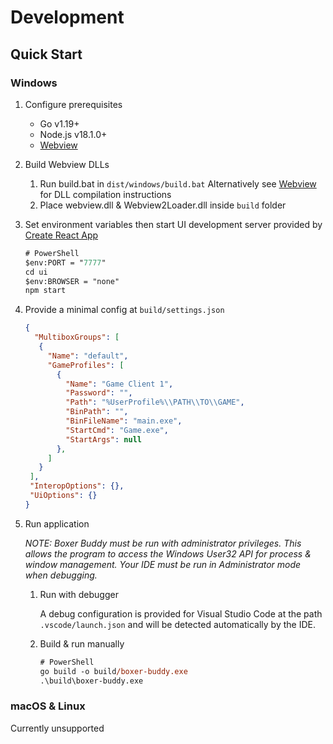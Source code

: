 # Development

## Quick Start

### Windows

1. Configure prerequisites

    - Go v1.19+
    - Node.js v18.1.0+
    - [Webview](https://github.com/webview/webview)

2. Build Webview DLLs

    1. Run build.bat in `dist/windows/build.bat`
       Alternatively see [Webview](https://github.com/webview/webview) for DLL
       compilation instructions
    2. Place webview.dll & Webview2Loader.dll inside `build` folder

3. Set environment variables then start UI development server provided by
    [Create React App](https://create-react-app.dev/)

    ```ps
    # PowerShell
    $env:PORT = "7777"
    cd ui
    $env:BROWSER = "none"
    npm start
    ```

4. Provide a minimal config at `build/settings.json`

   ```json
   {
     "MultiboxGroups": [
      {
        "Name": "default",
        "GameProfiles": [
          {
            "Name": "Game Client 1",
            "Password": "",
            "Path": "%UserProfile%\\PATH\\TO\\GAME",
            "BinPath": "",
            "BinFileName": "main.exe",
            "StartCmd": "Game.exe",
            "StartArgs": null
          },
        ]
      }
    ],
    "InteropOptions": {},
    "UiOptions": {}
   }
   ```

5. Run application

    _NOTE: Boxer Buddy must be run with administrator privileges.
    This allows the program to access the Windows User32 API for process &
    window management. Your IDE must be run in Administrator mode when
    debugging._

    1. Run with debugger

        A debug configuration is provided for Visual Studio Code at the path `.vscode/launch.json`
        and will be detected automatically by the IDE.

    2. Build & run manually

        ```ps
        # PowerShell
        go build -o build/boxer-buddy.exe
        .\build\boxer-buddy.exe
        ```

### macOS & Linux

Currently unsupported
